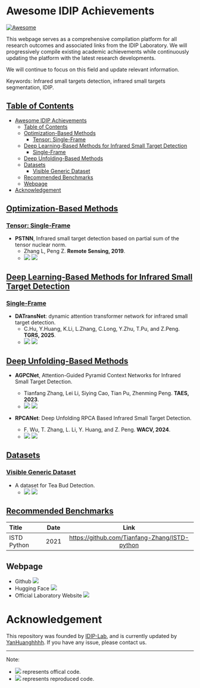 # Awesome IDIP Achievements
[![Awesome](https://cdn.rawgit.com/sindresorhus/awesome/d7305f38d29fed78fa85652e3a63e154dd8e8829/media/badge.svg)](https://github.com/Tianfang-Zhang/awesome-infrared-small-targets)

This webpage serves as a comprehensive compilation platform for all research outcomes and associated links from the IDIP Laboratory. We will progressively compile existing academic achievements while continuously updating the platform with the latest research developments.

We will continue to focus on this field and update relevant information.

Keywords: Infrared small targets detection, infrared small targets segmentation, IDIP.


## [Table of Contents](#table-of-contents)
- [Awesome IDIP Achievements](#awesome-idip-achievements)
  - [Table of Contents](#table-of-contents)
  - [Optimization-Based Methods](#optimization-based-methods)
    - [Tensor: Single-Frame](#tensor-single-frame)
  - [Deep Learning-Based Methods for Infrared Small Target Detection](#deep-learning-based-methods-for-infrared-small-target-detection)
    - [Single-Frame](#single-frame)
  - [Deep Unfolding-Based Methods](#deep-unfolding-based-methods)
  - [Datasets](#datasets)
    - [Visible Generic Dataset](#visible-generic-dataset)
  - [Recommended Benchmarks](#recommended-benchmarks)
  - [Webpage](#webpage)
- [Acknowledgement](#acknowledgement)


<!-- ## SOTA Methods with Code

| Title  | Venue | Date  | Code |  Topic  |
|:------|:------:|:------:|:------:|:------:| -->
## [Optimization-Based Methods](#table-of-contents)
### [Tensor: Single-Frame](#table-of-contents)
- **PSTNN**, Infrared small target detection based on partial sum of the tensor nuclear norm.
  - Zhang L, Peng Z. **Remote Sensing, 2019**.
  - [![](https://img.shields.io/badge/Link-Paper-blue)](https://www.mdpi.com/2072-4292/11/4/382) [![](https://img.shields.io/badge/Code-Matlab-orange)](https://github.com/Lanneeee/Infrared-Small-Target-Detection-based-on-PSTNN)

## [Deep Learning-Based Methods for Infrared Small Target Detection](#table-of-contents)

### [Single-Frame](#table-of-contents)
- **DATransNet**: dynamic attention transformer network for infrared small target detection.
  - C.Hu, Y.Huang, K.Li, L.Zhang, C.Long, Y.Zhu, T.Pu, and Z.Peng. **TGRS, 2025**.
  - [![](https://img.shields.io/badge/Link-Paper-blue)](https://ieeexplore.ieee.org/abstract/document/10947728) [![](https://img.shields.io/badge/Code-PyTorch-orange)](https://github.com/greekinRoma/DATransNet)

## [Deep Unfolding-Based Methods](#table-of-contents)
- **AGPCNet**, Attention-Guided Pyramid Context Networks for Infrared Small Target Detection.
  - Tianfang Zhang, Lei Li, Siying Cao, Tian Pu, Zhenming Peng. **TAES, 2023**.
  - [![](https://img.shields.io/badge/Link-Paper-blue)](https://arxiv.org/abs/2111.03580) [![](https://img.shields.io/badge/Code-PyTorch-orange)](https://github.com/Tianfang-Zhang/AGPCNet)

- **RPCANet**: Deep Unfolding RPCA Based Infrared Small Target Detection.
  - F. Wu, T. Zhang, L. Li, Y. Huang, and Z. Peng. **WACV, 2024**.
  - [![](https://img.shields.io/badge/Link-Paper-blue)](https://openaccess.thecvf.com/content/WACV2024/html/Wu_RPCANet_Deep_Unfolding_RPCA_Based_Infrared_Small_Target_Detection_WACV_2024_paper.html) [![](https://img.shields.io/badge/Code-PyTorch-orange)](https://github.com/fengyiwu98/RPCANet)


## [Datasets](#table-of-contents)
### [Visible Generic Dataset](#table-of-contents)
- A dataset for Tea Bud Detection.
  - [![](https://img.shields.io/badge/Code-PyTorch-orange)](https://github.com/IDIP-Lab/TeaBudSort#) [![](https://img.shields.io/badge/Link-Dataset-green)](https://huggingface.co/datasets/IDIP-Lab/TeaBudSort_Dataset/tree/main)


## [Recommended Benchmarks](#table-of-contents)
| Title  |  Date  | Link |
|:------|:------:|:------:|
|ISTD Python|2021|https://github.com/Tianfang-Zhang/ISTD-python|

## Webpage
- Github [![](https://img.shields.io/badge/Link-Website-yellow)](https://github.com/IDIP-Lab)
- Hugging Face [![](https://img.shields.io/badge/Link-Website-yellow)](https://huggingface.co/IDIP-Lab)
- Official Laboratory Website [![](https://img.shields.io/badge/Link-Website-yellow)](https://idiplab.uestc.cn/)

# Acknowledgement
This repository was founded by [IDIP-Lab](https://github.com/IDIP-Lab), and is currently updated by [YanHuanghhhh](https://github.com/YanHuanghhhh). If you have any issue, please contact us.


-----
Note:

- ![](https://img.shields.io/badge/Code-PyTorch-orange) represents offical code.
- ![](https://img.shields.io/badge/Code-PyTorch-green) represents reproduced code.

